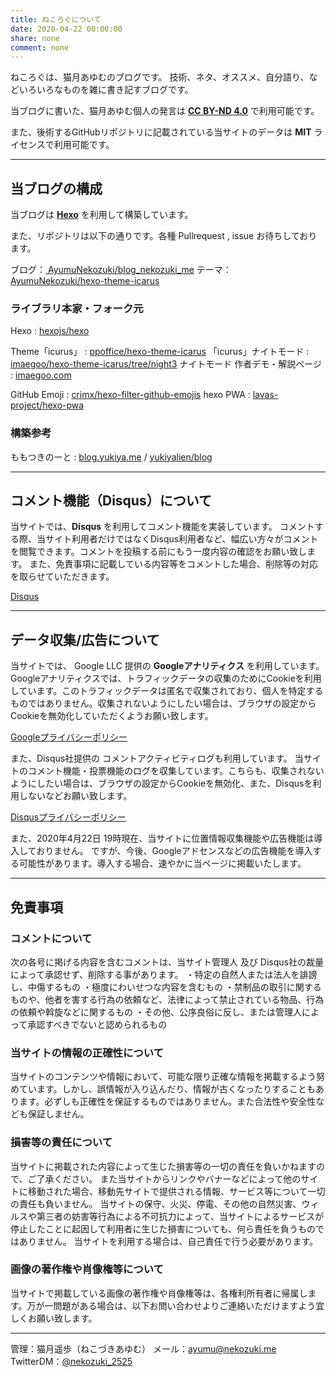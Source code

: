 ```yaml
---
title: ねころぐについて
date: 2020-04-22 00:00:00
share: none
comment: none
---
```

ねころぐは、猫月あゆむのブログです。
技術、ネタ、オススメ、自分語り、などいろいろなものを雑に書き記すブログです。

当ブログに書いた、猫月あゆむ個人の発言は <a style="font-weight:bold;" href="https://creativecommons.org/licenses/by-nd/4.0/deed.ja">CC BY-ND 4.0</a> で利用可能です。

また、後術するGitHubリポジトリに記載されている当サイトのデータは **MIT** ライセンスで利用可能です。

<hr>

## 当ブログの構成

当ブログは <a style="font-weight:bold;" href="https://hexo.io/">Hexo</a> を利用して構築しています。

また、リポジトリは以下の通りです。各種 Pullrequest , issue お待ちしております。

ブログ：<a href="https://github.com/AyumuNekozuki/blog_nekozuki_me"><i class="fab fa-github"></i> AyumuNekozuki/blog_nekozuki_me</a>
テーマ：<a href="https://github.com/AyumuNekozuki/hexo-theme-icarus"><i class="fab fa-github"></i> AyumuNekozuki/hexo-theme-icarus</a>

### ライブラリ本家・フォーク元

Hexo : <a href="https://github.com/hexojs/hexo"><i class="fab fa-github"></i> hexojs/hexo</a>

Theme「icurus」 : <a href="https://github.com/ppoffice/hexo-theme-icarus"><i class="fab fa-github"></i> ppoffice/hexo-theme-icarus</a>
「icurus」ナイトモード : <a href="https://github.com/imaegoo/hexo-theme-icarus/tree/night3"><i class="fab fa-github"></i> imaegoo/hexo-theme-icarus/tree/night3</a>
ナイトモード 作者デモ・解説ページ : <a href="https://www.imaegoo.com/2019/icarus-night-mode-2/"><i class="fa fa-globe"></i> imaegoo.com</a>

GitHub Emoji : <a href="https://github.com/crimx/hexo-filter-github-emojis"><i class="fab fa-github"></i> crimx/hexo-filter-github-emojis</a>
hexo PWA : <a href="https://github.com/lavas-project/hexo-pwa"><i class="fab fa-github"></i> lavas-project/hexo-pwa</a>

### 構築参考
ももつきのーと : <a href="https://blog.yukiya.me/"><i class="fa fa-globe"></i> blog.yukiya.me</a> / <a href="https://github.com/yukiyalien/blog"><i class="fab fa-github"></i> yukiyalien/blog</a>

<hr>
 
## コメント機能（Disqus）について
当サイトでは、**Disqus** を利用してコメント機能を実装しています。
コメントする際、当サイト利用者だけではなくDisqus利用者など、幅広い方々がコメントを閲覧できます。コメントを投稿する前にもう一度内容の確認をお願い致します。
また、免責事項に記載している内容等をコメントした場合、削除等の対応を取らせていただきます。

<a href="https://disqus.com/"><i class="fa fa-globe"></i> Disqus</a>

<hr>

## データ収集/広告について 
当サイトでは、 Google LLC 提供の **Googleアナリティクス** を利用しています。
Googleアナリティクスでは、トラフィックデータの収集のためにCookieを利用しています。このトラフィックデータは匿名で収集されており、個人を特定するものではありません。収集されないようにしたい場合は、ブラウザの設定からCookieを無効化していただくようお願い致します。

<a href="https://policies.google.com/privacy?hl=ja"><i class="fab fa-google"></i> Googleプライバシーポリシー</a>

また、Disqus社提供の コメントアクティビティログも利用しています。
当サイトのコメント機能・投票機能のログを収集しています。こちらも、収集されないようにしたい場合は、ブラウザの設定からCookieを無効化、また、Disqusを利用しないなどお願い致します。

<a href="https://help.disqus.com/en/articles/1717103-disqus-privacy-policy"><i class="fa fa-globe"></i> Disqusプライバシーポリシー</a>

また、2020年4月22日 19時現在、当サイトに位置情報収集機能や広告機能は導入しておりません。
ですが、今後、Googleアドセンスなどの広告機能を導入する可能性があります。導入する場合、速やかに当ページに掲載いたします。

<hr>

## 免責事項

### コメントについて
次の各号に掲げる内容を含むコメントは、当サイト管理人 及び Disqus社の裁量によって承認せず、削除する事があります。
・特定の自然人または法人を誹謗し、中傷するもの
・極度にわいせつな内容を含むもの
・禁制品の取引に関するものや、他者を害する行為の依頼など、法律によって禁止されている物品、行為の依頼や斡旋などに関するもの
・その他、公序良俗に反し、または管理人によって承認すべきでないと認められるもの

### 当サイトの情報の正確性について
当サイトのコンテンツや情報において、可能な限り正確な情報を掲載するよう努めています。しかし、誤情報が入り込んだり、情報が古くなったりすることもあります。必ずしも正確性を保証するものではありません。また合法性や安全性なども保証しません。

### 損害等の責任について
当サイトに掲載された内容によって生じた損害等の一切の責任を負いかねますので、ご了承ください。
また当サイトからリンクやバナーなどによって他のサイトに移動された場合、移動先サイトで提供される情報、サービス等について一切の責任も負いません。
当サイトの保守、火災、停電、その他の自然災害、ウィルスや第三者の妨害等行為による不可抗力によって、当サイトによるサービスが停止したことに起因して利用者に生じた損害についても、何ら責任を負うものではありません。
当サイトを利用する場合は、自己責任で行う必要があります。

### 画像の著作権や肖像権等について
当サイトで掲載している画像の著作権や肖像権等は、各権利所有者に帰属します。万が一問題がある場合は、以下お問い合わせよりご連絡いただけますよう宜しくお願い致します。

<hr>

管理：猫月遥歩（ねこづきあゆむ）
メール：<a href="mailto:ayumu@nekozuki.me">ayumu@nekozuki.me</a>
TwitterDM：<a href="https://twitter.com/nekozuki_2525">@nekozuki_2525</a>
